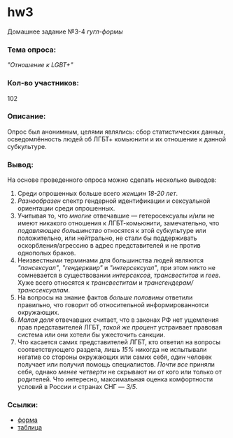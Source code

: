 # hw3
Домашнее задание №3-4 *гугл-формы*
### Тема опроса:
*"Отношение к LGBT+"*
### Кол-во участников:
102
### Описание:
Опрос был анонимным, целями являлись: сбор статистических данных, осведомлённость людей об ЛГБТ+ комьюнити и их отношение к данной субкультуре.
### Вывод:
На основе проведенного опроса можно сделать несколько выводов:
1. Среди опрошенных больше всего *женщин 18-20 лет*.
2. *Разнообразен* спектр гендерной идентификации и сексуальной ориентации среди опрошенных.
3. Учитывая то, что *многие* отвечавшие — гетеросексуалы и/или не имеют никакого отношения к ЛГБТ-комьюнити, замечательно, что *подавляющее большинство* относятся к этой субкультуре или положительно, или нейтрально, не стали бы поддерживать оскорбления/агрессию в адрес представителей и не против однополых браков.
4. Неизвестными терминами для большинства людей являются *"пансексуал"*, *"гендерквир"* и *"интерсексуал"*, при этом никто не сомневается в существовании *интерсексов*, *трансвеститов* и *геев*. Хуже всего относятся к *трансвеститам* и *трансгендерам/транссексуалам*.
5. На вопросы на знание фактов *больше половины* ответили правильно, что говорит об относительной информированнотси окружающих.
6. *Малая доля* отвечавших считает, что в законах РФ нет ущемления прав представителей ЛГБТ, *такой же процент* устраивает правовая система или они хотели бы ужесточить санкции.
7. Что касается самих представителей ЛГБТ, кто ответил на вопросы соответствующего раздела, лишь *15%* никогда не испытывали негатив со стороны окружающих или самих себя, *один* человек получает или получил помощь специалистов. *Почти все* приняли себя, однако *менее четверти* не скрывают ни от кого или только от родителей. Что интересно, максимальная оценка комфортности условий в России и странах СНГ — *3/5*.
### Ссылки:
* [форма](https://docs.google.com/forms/d/1MqptUeuMXwKwh_QwzNE9UeRr054_16X_F4DN2plzolU/edit?usp=sharing)
* [таблица](https://docs.google.com/spreadsheets/d/1wNrgVOcMjD3VVZS__8yo5liFa2V3c2DpRJE1ju6Pgsk/edit#gid=759966744)

